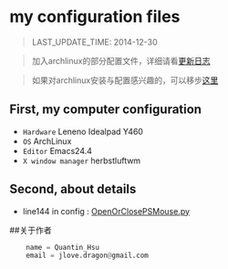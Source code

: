 my configuration files
============================

> LAST_UPDATE_TIME: 2014-12-30

> 加入archlinux的部分配置文件，详细请看[更新日志](https://github.com/jlovedragon/profile/blob/master/UPDATE_LOG.md)

> 如果对archlinux安装与配置感兴趣的，可以移步[这里](http://xuquan.me/2014/12/29/ArchLinux-setup-configuration/)

## First, my computer configuration
* `Hardware` Leneno Idealpad Y460
* `OS` ArchLinux
* `Editor` Emacs24.4
* `X window manager` herbstluftwm

## Second, about details
* line144 in config : [OpenOrClosePSMouse.py](http://www.verydemo.com/cm.jsp?c=59&u=ubuntu1404-kuai-jie-jian-kong-zhi-bi-ji-ben-chu-mo-ban-de-kai-qi-yu-guan-bi)

##关于作者

```python
    name = Quantin_Hsu
    email = jlove.dragon@gmail.com
```